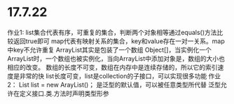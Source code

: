 # 17.7.22
作业1:
list集合代表有序，可重复的集合，判断两个对象相等通过equals()方法比较返回true即可
map代表有映射关系的集合，key和value存在一对一关系。map中key不允许重复
ArrayList其实是包装了一个数组 Object[]，当实例化一个ArrayList时，一个数组也被实例化，当向ArrayList中添加对象是，数组的大小也相应的改变。
数组的长度不可变，数组在内存中是连续存储的，所以它的索引速度是非常的快
list长度可变，list是collection的子接口，可以实现很多功能
作业2：
List<T> list = new ArayList<T>()；   <T>是泛型的默认值，可以被任意类型所代替
泛型允许在定义接口.类.方法时声明类型形参
